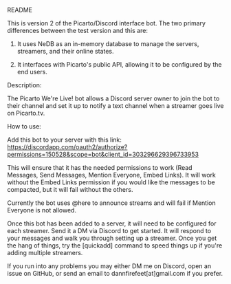 README

This is version 2 of the Picarto/Discord interface bot.
The two primary differences between the test version and this are:

1. It uses NeDB as an in-memory database to manage the servers, streamers, and their online states.

2. It interfaces with Picarto's public API, allowing it to be configured by the end users.

Description:

The Picarto We're Live! bot allows a Discord server owner to join the bot to their channel and set it up to notify a text channel when a streamer goes live on Picarto.tv.

How to use:

Add this  bot to your server with this link: https://discordapp.com/oauth2/authorize?permissions=150528&scope=bot&client_id=303296629396733953

This will ensure that it has the needed permissions to work (Read Messages, Send Messages, Mention Everyone, Embed Links). It will work without the Embed Links permission if you would like the messages to be compacted, but it will fail without the others.

Currently the bot uses @here to announce streams and will fail if Mention Everyone is not allowed.

Once this bot has been added to a server, it will need to be configured for each streamer. Send it a DM via Discord to get started. It will respond to your messages and walk you through setting up a streamer. Once you get the hang of things, try the [quickadd] command to speed things up if you're adding multiple streamers.

If you run into any problems you may either DM me on Discord, open an issue on GitHub, or send an email to dannfirefeet[at]gmail.com if you prefer.
